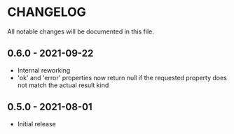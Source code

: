 # CHANGELOG

All notable changes will be documented in this file.

## 0.6.0 - 2021-09-22

- Internal reworking
- 'ok' and 'error' properties now return null if the requested property does not match the actual result kind

## 0.5.0 - 2021-08-01

- Initial release
